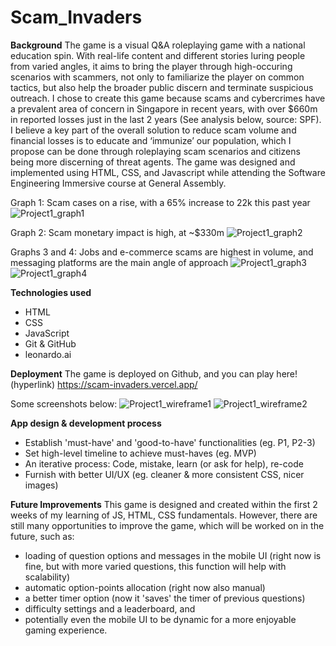 # Scam_Invaders

**Background**
The game is a visual Q&A roleplaying game with a national education spin. With real-life content and different stories luring people from varied angles, it aims to bring the player through high-occuring scenarios with scammers, not only to familiarize the player on common tactics, but also help the broader public discern and terminate suspicious outreach. 
I chose to create this game because scams and cybercrimes have a prevalent area of concern in Singapore in recent years, with over $660m in reported losses just in the last 2 years (See analysis below, source: SPF).
I believe a key part of the overall solution to reduce scam volume and financial losses is to educate and ‘immunize’ our population, which I propose can be done through roleplaying scam scenarios and citizens being more discerning of threat agents. 
The game was designed and implemented using HTML, CSS, and Javascript while attending the Software Engineering Immersive course at General Assembly.

Graph 1: Scam cases on a rise, with a 65% increase to 22k this past year 
![Project1_graph1](https://github.com/justintea/Scam_Invaders/assets/37412968/2f0da4cf-29a8-4905-a38f-3d0c28148099)
<br>

Graph 2: Scam monetary impact is high, at ~$330m
![Project1_graph2](https://github.com/justintea/Scam_Invaders/assets/37412968/aa73e0fd-de91-4a23-a584-633b81b2835c)

Graphs 3 and 4: Jobs and e-commerce scams are highest in volume, and messaging platforms are the main angle of approach 
![Project1_graph3](https://github.com/justintea/Scam_Invaders/assets/37412968/4e472666-127b-422d-81a1-480b3dd27cc6)
![Project1_graph4](https://github.com/justintea/Scam_Invaders/assets/37412968/f7073f48-7ba7-4fa3-9d2c-5b9054e2c235)

**Technologies used**
- HTML
- CSS
- JavaScript
- Git & GitHub
- leonardo.ai

**Deployment**
The game is deployed on Github, and you can play here! (hyperlink)
https://scam-invaders.vercel.app/

Some screenshots below: 
![Project1_wireframe1](https://github.com/justintea/Scam_Invaders/assets/37412968/224b0f6d-4020-423e-bc06-d70ab2f9ddc4)
![Project1_wireframe2](https://github.com/justintea/Scam_Invaders/assets/37412968/4aefa70f-eb0b-4344-b689-6b78090b8b12)

**App design & development process**
- Establish 'must-have' and 'good-to-have' functionalities (eg. P1, P2-3)
- Set high-level timeline to achieve must-haves (eg. MVP)
- An iterative process: Code, mistake, learn (or ask for help), re-code
- Furnish with better UI/UX (eg. cleaner & more consistent CSS, nicer images)

**Future Improvements**
This game is designed and created within the first 2 weeks of my learning of JS, HTML, CSS fundamentals. However, there are still many opportunities to improve the game, which will be worked on in the future, such as:
- loading of question options and messages in the mobile UI (right now is fine, but with more varied questions, this function will help with scalability)
- automatic option-points allocation (right now also manual)
- a better timer option (now it 'saves' the timer of previous questions)
- difficulty settings and a leaderboard, and 
- potentially even the mobile UI to be dynamic for a more enjoyable gaming experience.
